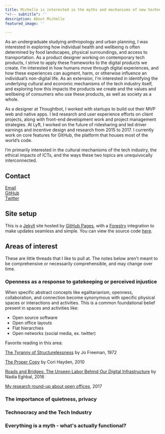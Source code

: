 ```yaml
---
title: Michelle is interested in the myths and mechanisms of new technologies
"<!-- subtitle": ''
description: About Michelle
featured_image: ''

---
```

As an undergraduate studying anthropology and urban planning, I was interested in exploring how individual health and wellbeing is often determined by food landscapes, physical surroundings, and access to transportation. As a product designer working on contemporary tech products, I strive to apply these frameworks to the digital products we create. I’m interested in how humans move through digital experiences, and how these experiences can augment, harm, or otherwise influence an individual’s non-digital life. As an extension, I'm interested in identifying the underlying cultural and economic mechanisms of the tech industry itself, and exploring how this impacts the products we create and the values and wellbeing of consumers who use these products, as well as society as a whole.

As a designer at Thoughtbot, I worked with startups to build out their MVP web and native apps. I led research and user experience efforts on client projects, along with front-end development work and project management strategies. At Lyft, I worked on the future of ridesharing and led driver earnings and incentive design and research from 2015 to 2017. I currently work on core features for GitHub, the platform that houses most of the world’s code.

I’m primarily interested in the cultural mechanisms of the tech industry, the ethical impacts of ICTs, and the ways these two topics are unequivocally interconnected.

## Contact

<a href="mailto:michelle.ann.harvey@gmail.com">Email</a>  
<a href="https://github.com/venetucci" target="_blank">GitHub</a><br>
<a href="https://twitter.com/mvenetucci" target="_blank">Twitter</a>

## Site setup

This is a <a href="https://jekyllrb.com/" target="_blank">Jekyll</a> site hosted by <a href="https://pages.github.com/" target="_blank">GitHub Pages</a>, with a <a href="https://forestry.io/" target="_blank">Forestry</a> integration to make updates seamless and simple. You can view the source code <a href="https://github.com/venetucci/personal-website" target="_blank">here</a>.

## Areas of interest

These are little threads that I like to pull at. The notes below aren't meant to be comprehensive or necessarily comprehensible, and may change over time.

### Openness as a response to gatekeeping or perceived injustice

When specific abstract concepts like egalitarianism, openness, collaboration, and connection become synonymous with specific physical spaces or interactions and activities. This is a common foundational belief present in spaces and activities like:

* Open source software
* Open office layouts
* Flat hierarchies
* Open networks (social media, ex. twitter)

Favorite reading in this area:

[The Tyranny of Structurelessness](http://struggle.ws/pdfs/tyranny.pdf) by Jo Freeman, 1972

[The Proper Copy](https://anthropology.berkeley.edu/sites/default/files/proper_copy_jce_2010.pdf) by Cori Hayden, 2010

[Roads and Bridges: The Unseen Labor Behind Our Digital Infrastructure](https://www.fordfoundation.org/about/library/reports-and-studies/roads-and-bridges-the-unseen-labor-behind-our-digital-infrastructure) by Nadia Eghbal, 2016

[My research round-up about open offices](https://code.likeagirl.io/a-research-roundup-to-show-that-your-office-layout-is-toxic-and-some-tips-for-making-it-better-8434864b0ab2), 2017

### The importance of quietness, privacy

### Technocracy and the Tech Industry

### Everything is a myth - what's actually functional?
